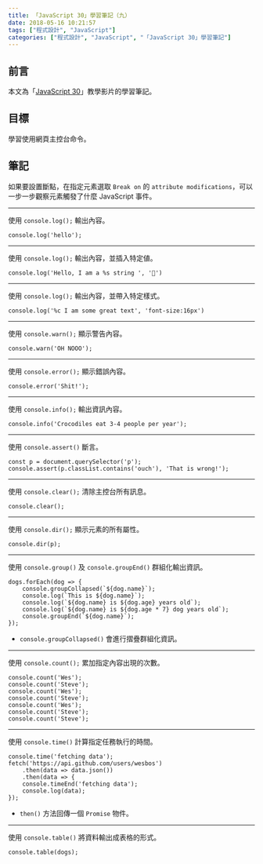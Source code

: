 ```yaml
---
title: 「JavaScript 30」學習筆記（九）
date: 2018-05-16 10:21:57
tags: ["程式設計", "JavaScript"]
categories: ["程式設計", "JavaScript", "「JavaScript 30」學習筆記"]
---
```


## 前言

本文為「[JavaScript 30](https://javascript30.com/)」教學影片的學習筆記。

## 目標

學習使用網頁主控台命令。

## 筆記

如果要設置斷點，在指定元素選取 `Break on` 的 `attribute modifications`，可以一步一步觀察元素觸發了什麼 JavaScript 事件。

---

使用 `console.log();` 輸出內容。

```JS
console.log('hello');
```

---

使用 `console.log();` 輸出內容，並插入特定値。

```JS
console.log('Hello, I am a %s string ', '💩')
```

---

使用 `console.log();` 輸出內容，並帶入特定樣式。

```JS
console.log('%c I am some great text', 'font-size:16px')
```

---

使用 `console.warn();` 顯示警告內容。

```JS
console.warn('OH NOOO');
```

---

使用 `console.error();` 顯示錯誤內容。

```JS
console.error('Shit!');
```

---

使用 `console.info();` 輸出資訊內容。

```JS
console.info('Crocodiles eat 3-4 people per year');
```

---

使用 `console.assert()` 斷言。

```JS
const p = document.querySelector('p');
console.assert(p.classList.contains('ouch'), 'That is wrong!');
```

---

使用 `console.clear();` 清除主控台所有訊息。

```JS
console.clear();
```

---

使用 `console.dir();` 顯示元素的所有屬性。

```JS
console.dir(p);
```

---

使用 `console.group()` 及 `console.groupEnd()` 群組化輸出資訊。

```JS
dogs.forEach(dog => {
    console.groupCollapsed(`${dog.name}`);
    console.log(`This is ${dog.name}`);
    console.log(`${dog.name} is ${dog.age} years old`);
    console.log(`${dog.name} is ${dog.age * 7} dog years old`);
    console.groupEnd(`${dog.name}`);
});
```

- `console.groupCollapsed()` 會進行摺疊群組化資訊。

---

使用 `console.count();` 累加指定內容出現的次數。

```JS
console.count('Wes');
console.count('Steve');
console.count('Wes');
console.count('Steve');
console.count('Wes');
console.count('Steve');
console.count('Steve');
```

---

使用 `console.time()` 計算指定任務執行的時間。

```JS
console.time('fetching data');
fetch('https://api.github.com/users/wesbos')
    .then(data => data.json())
    .then(data => {
    console.timeEnd('fetching data');
    console.log(data);
});
```

- `then()` 方法回傳一個 `Promise` 物件。

---

使用 `console.table()` 將資料輸出成表格的形式。

```JS
console.table(dogs);
```
